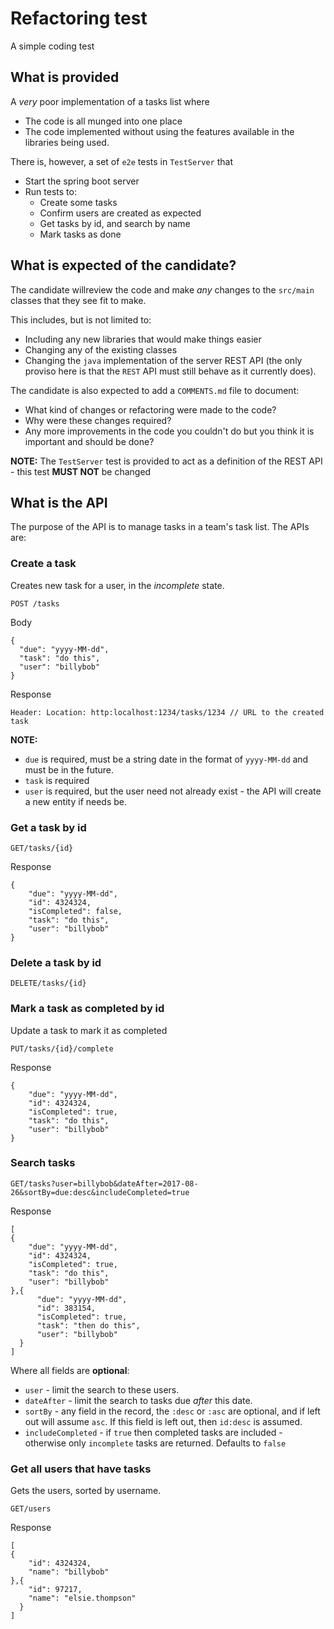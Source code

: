 # Refactoring test

A simple coding test

## What is provided

A _very_ poor implementation of a tasks list where 


- The code is all munged into one place
- The code implemented without using the features available in the libraries being used.


There is, however, a set of `e2e` tests in `TestServer` that
 
 - Start the spring boot server
 - Run tests to:
    - Create some tasks
    - Confirm users are created as expected
    - Get tasks by id, and search by name
    - Mark tasks as done
    
    
## What is expected of the candidate?

The candidate willreview the code and make _any_ changes to the `src/main` classes that 
they see fit to make.

This includes, but is not limited to:

- Including any new libraries that would make things easier
- Changing any of the existing classes
- Changing the `java` implementation of the server REST API (the only proviso here is that the `REST` API must still behave as it currently does).

The candidate is also expected to add a `COMMENTS.md` file to document:

- What kind of changes or refactoring were made to the code?
- Why were these changes required?
- Any more improvements in the code you couldn't do but you think it is important and should be done?

**NOTE:** The `TestServer` test is provided to act as a definition of the REST API - this test **MUST NOT** be changed

## What is the API

The purpose of the API is to manage tasks in a team's task list. The APIs are:

### Create a task

Creates new task for a user, in the _incomplete_ state.
```
POST /tasks
```
Body
``` 
{
  "due": "yyyy-MM-dd",
  "task": "do this",
  "user": "billybob"
}
```  

Response 
```
Header: Location: http:localhost:1234/tasks/1234 // URL to the created task
```


**NOTE:**
 
- `due` is required, must be a string date in the format of `yyyy-MM-dd` and must be in the future.
- `task` is required
- `user` is required, but the user need not already exist - the API will create a new entity if needs be.

### Get a task by id
```
GET/tasks/{id} 
```  

Response 
```
{
    "due": "yyyy-MM-dd",
    "id": 4324324,
    "isCompleted": false,
    "task": "do this",
    "user": "billybob"
}
```


### Delete a task by id
```
DELETE/tasks/{id} 
```  

### Mark a task as completed by id

Update a task to mark it as completed

```
PUT/tasks/{id}/complete
```  
Response 
```
{
    "due": "yyyy-MM-dd",
    "id": 4324324,
    "isCompleted": true,
    "task": "do this",
    "user": "billybob"
}
```

### Search tasks
```
GET/tasks?user=billybob&dateAfter=2017-08-26&sortBy=due:desc&includeCompleted=true 
```  
Response 
```
[
{
    "due": "yyyy-MM-dd",
    "id": 4324324,
    "isCompleted": true,
    "task": "do this",
    "user": "billybob"
},{
      "due": "yyyy-MM-dd",
      "id": 383154,
      "isCompleted": true,
      "task": "then do this",
      "user": "billybob"
  }
]
```

Where all fields are **optional**:

- `user` - limit the search to these users.
- `dateAfter` - limit the search to tasks due _after_ this date.
- `sortBy` - any field in the record, the `:desc` or `:asc` are optional, 
  and if left out will assume `asc`. 
  If this field is left out, then `id:desc` is assumed.
- `includeCompleted` - if `true` then completed tasks are included - otherwise 
  only `incomplete` tasks are returned.   Defaults to `false`


### Get all users that have tasks

Gets the users, sorted by username.

```
GET/users 
```  

Response 
```
[
{
    "id": 4324324,
    "name": "billybob"
},{
    "id": 97217,
    "name": "elsie.thompson"
  }
]
```
